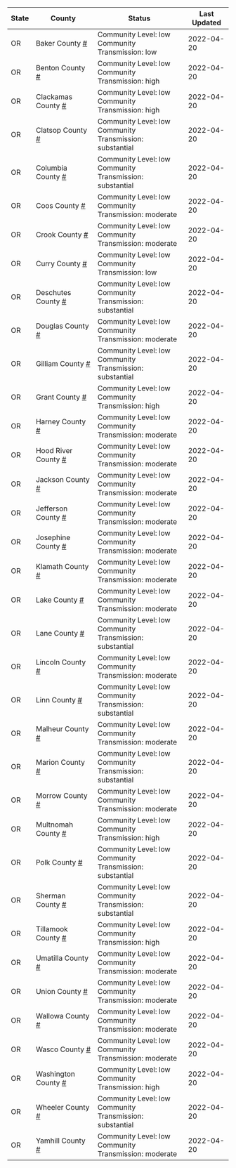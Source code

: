 State | County | Status | Last Updated
--- | --- | --- | --- 
OR | Baker County <a href="#baker_county">#</a> | <a name="baker_county"></a>Community Level: low<br/>Community Transmission: low | 2022-04-20
OR | Benton County <a href="#benton_county">#</a> | <a name="benton_county"></a>Community Level: low<br/>Community Transmission: high | 2022-04-20
OR | Clackamas County <a href="#clackamas_county">#</a> | <a name="clackamas_county"></a>Community Level: low<br/>Community Transmission: high | 2022-04-20
OR | Clatsop County <a href="#clatsop_county">#</a> | <a name="clatsop_county"></a>Community Level: low<br/>Community Transmission: substantial | 2022-04-20
OR | Columbia County <a href="#columbia_county">#</a> | <a name="columbia_county"></a>Community Level: low<br/>Community Transmission: substantial | 2022-04-20
OR | Coos County <a href="#coos_county">#</a> | <a name="coos_county"></a>Community Level: low<br/>Community Transmission: moderate | 2022-04-20
OR | Crook County <a href="#crook_county">#</a> | <a name="crook_county"></a>Community Level: low<br/>Community Transmission: moderate | 2022-04-20
OR | Curry County <a href="#curry_county">#</a> | <a name="curry_county"></a>Community Level: low<br/>Community Transmission: low | 2022-04-20
OR | Deschutes County <a href="#deschutes_county">#</a> | <a name="deschutes_county"></a>Community Level: low<br/>Community Transmission: substantial | 2022-04-20
OR | Douglas County <a href="#douglas_county">#</a> | <a name="douglas_county"></a>Community Level: low<br/>Community Transmission: moderate | 2022-04-20
OR | Gilliam County <a href="#gilliam_county">#</a> | <a name="gilliam_county"></a>Community Level: low<br/>Community Transmission: substantial | 2022-04-20
OR | Grant County <a href="#grant_county">#</a> | <a name="grant_county"></a>Community Level: low<br/>Community Transmission: high | 2022-04-20
OR | Harney County <a href="#harney_county">#</a> | <a name="harney_county"></a>Community Level: low<br/>Community Transmission: moderate | 2022-04-20
OR | Hood River County <a href="#hood_river_county">#</a> | <a name="hood_river_county"></a>Community Level: low<br/>Community Transmission: moderate | 2022-04-20
OR | Jackson County <a href="#jackson_county">#</a> | <a name="jackson_county"></a>Community Level: low<br/>Community Transmission: moderate | 2022-04-20
OR | Jefferson County <a href="#jefferson_county">#</a> | <a name="jefferson_county"></a>Community Level: low<br/>Community Transmission: moderate | 2022-04-20
OR | Josephine County <a href="#josephine_county">#</a> | <a name="josephine_county"></a>Community Level: low<br/>Community Transmission: moderate | 2022-04-20
OR | Klamath County <a href="#klamath_county">#</a> | <a name="klamath_county"></a>Community Level: low<br/>Community Transmission: moderate | 2022-04-20
OR | Lake County <a href="#lake_county">#</a> | <a name="lake_county"></a>Community Level: low<br/>Community Transmission: moderate | 2022-04-20
OR | Lane County <a href="#lane_county">#</a> | <a name="lane_county"></a>Community Level: low<br/>Community Transmission: substantial | 2022-04-20
OR | Lincoln County <a href="#lincoln_county">#</a> | <a name="lincoln_county"></a>Community Level: low<br/>Community Transmission: moderate | 2022-04-20
OR | Linn County <a href="#linn_county">#</a> | <a name="linn_county"></a>Community Level: low<br/>Community Transmission: substantial | 2022-04-20
OR | Malheur County <a href="#malheur_county">#</a> | <a name="malheur_county"></a>Community Level: low<br/>Community Transmission: moderate | 2022-04-20
OR | Marion County <a href="#marion_county">#</a> | <a name="marion_county"></a>Community Level: low<br/>Community Transmission: substantial | 2022-04-20
OR | Morrow County <a href="#morrow_county">#</a> | <a name="morrow_county"></a>Community Level: low<br/>Community Transmission: moderate | 2022-04-20
OR | Multnomah County <a href="#multnomah_county">#</a> | <a name="multnomah_county"></a>Community Level: low<br/>Community Transmission: high | 2022-04-20
OR | Polk County <a href="#polk_county">#</a> | <a name="polk_county"></a>Community Level: low<br/>Community Transmission: substantial | 2022-04-20
OR | Sherman County <a href="#sherman_county">#</a> | <a name="sherman_county"></a>Community Level: low<br/>Community Transmission: substantial | 2022-04-20
OR | Tillamook County <a href="#tillamook_county">#</a> | <a name="tillamook_county"></a>Community Level: low<br/>Community Transmission: high | 2022-04-20
OR | Umatilla County <a href="#umatilla_county">#</a> | <a name="umatilla_county"></a>Community Level: low<br/>Community Transmission: moderate | 2022-04-20
OR | Union County <a href="#union_county">#</a> | <a name="union_county"></a>Community Level: low<br/>Community Transmission: moderate | 2022-04-20
OR | Wallowa County <a href="#wallowa_county">#</a> | <a name="wallowa_county"></a>Community Level: low<br/>Community Transmission: moderate | 2022-04-20
OR | Wasco County <a href="#wasco_county">#</a> | <a name="wasco_county"></a>Community Level: low<br/>Community Transmission: moderate | 2022-04-20
OR | Washington County <a href="#washington_county">#</a> | <a name="washington_county"></a>Community Level: low<br/>Community Transmission: high | 2022-04-20
OR | Wheeler County <a href="#wheeler_county">#</a> | <a name="wheeler_county"></a>Community Level: low<br/>Community Transmission: substantial | 2022-04-20
OR | Yamhill County <a href="#yamhill_county">#</a> | <a name="yamhill_county"></a>Community Level: low<br/>Community Transmission: moderate | 2022-04-20
